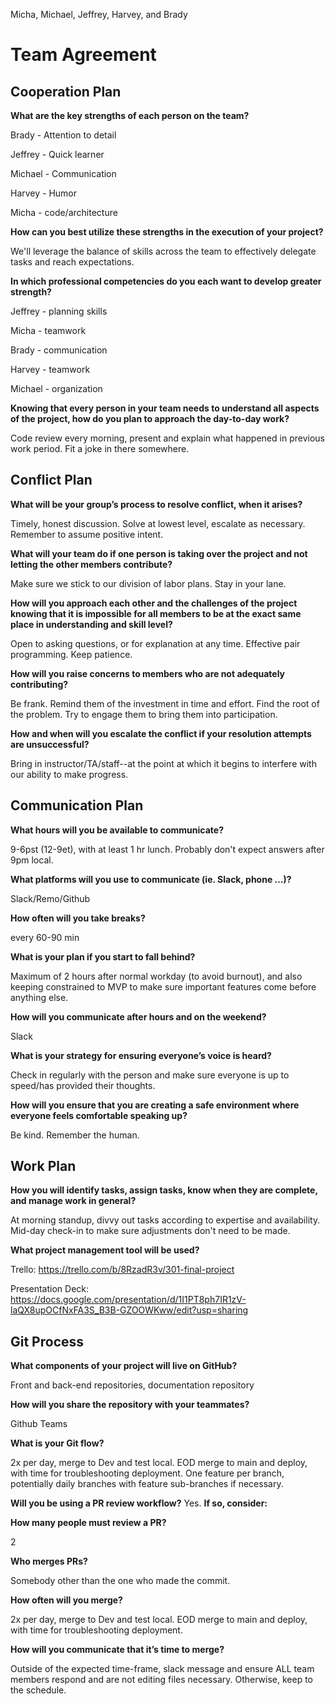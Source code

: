 Micha, Michael, Jeffrey, Harvey, and Brady

# Team Agreement

## Cooperation Plan

**What are the key strengths of each person on the team?**

Brady - Attention to detail

Jeffrey - Quick learner

Michael - Communication

Harvey - Humor

Micha - code/architecture

**How can you best utilize these strengths in the execution of your project?**

We'll leverage the balance of skills across the team to effectively delegate tasks and reach expectations.

**In which professional competencies do you each want to develop greater strength?**

Jeffrey - planning skills

Micha - teamwork

Brady - communication

Harvey - teamwork

Michael - organization

**Knowing that every person in your team needs to understand all aspects of the project, how do you plan to approach the day-to-day work?**

Code review every morning, present and explain what happened in previous work period.  Fit a joke in there somewhere.

## Conflict Plan

**What will be your group’s process to resolve conflict, when it arises?**

Timely, honest discussion. Solve at lowest level, escalate as necessary. Remember to assume positive intent.

**What will your team do if one person is taking over the project and not letting the other members contribute?**

Make sure we stick to our division of labor plans. Stay in your lane.

**How will you approach each other and the challenges of the project knowing that it is impossible for all members to be at the exact same place in understanding and skill level?**

Open to asking questions, or for explanation at any time.  Effective pair programming. Keep patience.

**How will you raise concerns to members who are not adequately contributing?**

Be frank. Remind them of the investment in time and effort. Find the root of the problem.  Try to engage them to bring them into participation.

**How and when will you escalate the conflict if your resolution attempts are unsuccessful?**

Bring in instructor/TA/staff--at the point at which it begins to interfere with our ability to make progress.


## Communication Plan

**What hours will you be available to communicate?**

9-6pst (12-9et), with at least 1 hr lunch. Probably don't expect answers after 9pm local.

**What platforms will you use to communicate (ie. Slack, phone …)?**

Slack/Remo/Github

**How often will you take breaks?**

every 60-90 min

**What is your plan if you start to fall behind?**

Maximum of 2 hours after normal workday (to avoid burnout), and also keeping constrained to MVP to make sure important features come before anything else.

**How will you communicate after hours and on the weekend?**

Slack

**What is your strategy for ensuring everyone’s voice is heard?**

Check in regularly with the person and make sure everyone is up to speed/has provided their thoughts.

**How will you ensure that you are creating a safe environment where everyone feels comfortable speaking up?**

Be kind. Remember the human.


## Work Plan

**How you will identify tasks, assign tasks, know when they are complete, and manage work in general?**

At morning standup, divvy out tasks according to expertise and availability. Mid-day check-in to make sure adjustments don't need to be made.

**What project management tool will be used?**

Trello:
https://trello.com/b/8RzadR3v/301-final-project

Presentation Deck:
https://docs.google.com/presentation/d/1I1PT8ph7IR1zV-laQX8upOCfNxFA3S_B3B-GZOOWKww/edit?usp=sharing

## Git Process

**What components of your project will live on GitHub?**

Front and back-end repositories, documentation repository

**How will you share the repository with your teammates?**

Github Teams

**What is your Git flow?**

2x per day, merge to Dev and test local. EOD merge to main and deploy, with time for troubleshooting deployment. One feature per branch, potentially daily branches with feature sub-branches if necessary.

**Will you be using a PR review workflow?** Yes. **If so, consider:**

**How many people must review a PR?**

2

**Who merges PRs?**

Somebody other than the one who made the commit. 

**How often will you merge?**

2x per day, merge to Dev and test local. EOD merge to main and deploy, with time for troubleshooting deployment.

**How will you communicate that it’s time to merge?**

Outside of the expected time-frame, slack message and ensure ALL team members respond and are not editing files necessary. Otherwise, keep to the schedule.
